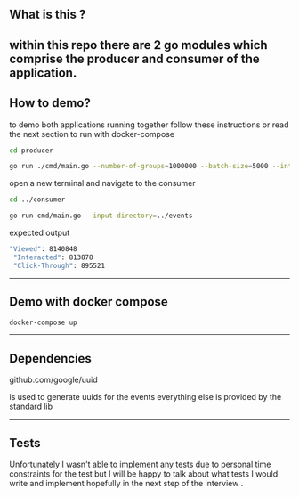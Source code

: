 ## What is this ?

within this repo there are 2 go modules which comprise the producer and consumer of the application.
----
## How to demo?

to demo both applications running together follow these instructions or read the next section to run with docker-compose 


```bash
cd producer
```

```bash
go run ./cmd/main.go --number-of-groups=1000000 --batch-size=5000 --interval=1 --output-directory=../events
```


open a new terminal and navigate to the consumer 


```bash
cd ../consumer
```

```bash
go run cmd/main.go --input-directory=../events
````

expected output 
```bash
"Viewed": 8140848 
 "Interacted": 813878 
 "Click-Through": 895521 
```
----

## Demo with docker compose 

```bash
docker-compose up 
```
----

## Dependencies 

github.com/google/uuid

is used to generate uuids for the events everything else is provided by the standard lib 


----
## Tests
Unfortunately I wasn't able to implement any tests due to personal time constraints for the test but I will be happy to talk about what tests I would write and implement hopefully in the next step of the interview .


